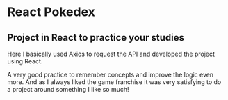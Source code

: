 # React Pokedex

## Project in React to practice your studies

Here I basically used Axios to request the API and developed the project using React.

A very good practice to remember concepts and improve the logic even more. And as I always liked the game franchise it was very satisfying to do a project around something I like so much!


